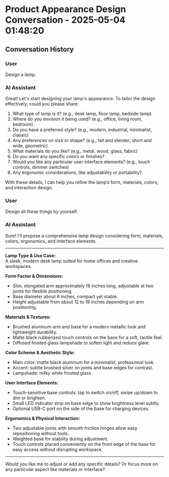 # Product Appearance Design Conversation - 2025-05-04 01:48:20

## Conversation History

### User

Design a lamp.

### AI Assistant

Great! Let's start designing your lamp's appearance. To tailor the design effectively, could you please share:

1. What type of lamp is it? (e.g., desk lamp, floor lamp, bedside lamp)
2. Where do you envision it being used? (e.g., office, living room, bedroom)
3. Do you have a preferred style? (e.g., modern, industrial, minimalist, classic)
4. Any preferences on size or shape? (e.g., tall and slender, short and wide, geometric)
5. What materials do you like? (e.g., metal, wood, glass, fabric)
6. Do you want any specific colors or finishes?
7. Would you like any particular user interface elements? (e.g., touch controls, dimmer switches)
8. Any ergonomic considerations, like adjustability or portability?

With these details, I can help you refine the lamp’s form, materials, colors, and interaction design.

### User

Design all these things by yourself.

### AI Assistant

Sure! I'll propose a comprehensive lamp design considering form, materials, colors, ergonomics, and interface elements.

---

**Lamp Type & Use Case:**  
A sleek, modern desk lamp suited for home offices and creative workspaces.

**Form Factor & Dimensions:**  
- Slim, elongated arm approximately 16 inches long, adjustable at two joints for flexible positioning.  
- Base diameter about 6 inches, compact yet stable.  
- Height adjustable from about 12 to 18 inches depending on arm positioning.

**Materials & Textures:**  
- Brushed aluminum arm and base for a modern metallic look and lightweight durability.  
- Matte black rubberized touch controls on the base for a soft, tactile feel.  
- Diffused frosted glass lampshade to soften light and reduce glare.

**Color Scheme & Aesthetic Style:**  
- Main color: matte black aluminum for a minimalist, professional look.  
- Accent: subtle brushed silver on joints and base edges for contrast.  
- Lampshade: milky white frosted glass.

**User Interface Elements:**  
- Touch-sensitive base controls: tap to switch on/off, swipe up/down to dim or brighten.  
- Small LED indicator strip on base edge to show brightness level subtly.  
- Optional USB-C port on the side of the base for charging devices.

**Ergonomics & Physical Interaction:**  
- Two adjustable joints with smooth friction hinges allow easy repositioning without tools.  
- Weighted base for stability during adjustment.  
- Touch controls placed conveniently on the front edge of the base for easy access without disrupting workspace.

---

Would you like me to adjust or add any specific details? Or focus more on any particular aspect like materials or interface?

